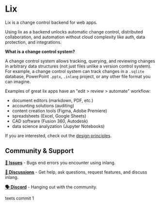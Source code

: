 # Lix 

Lix is a change control backend for web apps.

Using lix as a backend unlocks automatic change control, distributed collaboration, and automation without cloud complexity like auth, data protection, and integrations.  

**What is a change control system?**

A change control system allows tracking, querying, and reviewing changes in arbitrary data structures (not just files unlike a version control system). For example, a change control system can track changes in a `.sqlite` database, PowerPoint `.pptx`, `.inlang` project, or any other file format you can imagine.

Examples of great lix apps have an "edit > review > automate" workflow:

- document editors (markdown, PDF, etc.)
- accounting solutions (auditing)
- content creation tools (Figma, Adobe Premiere)
- spreadsheets (Excel, Google Sheets)
- CAD software (Fusion 360, Autodesk)
- data science analyzation (Jupyter Notebooks)

If you are interested, check out the [design principles](./documentation/design-principles.md).

## Community & Support

**[🚩 Issues](https://github.com/opral/monorepo/issues)** - Bugs end errors you encounter using inlang.

**[💬 Discussions](https://github.com/opral/monorepo/discussions)** - Get help, ask questions, request features, and discuss inlang.

**[🗣️ Discord](https://discord.gg/gdMPPWy57R)** - Hanging out with the community.


teets commit 1
